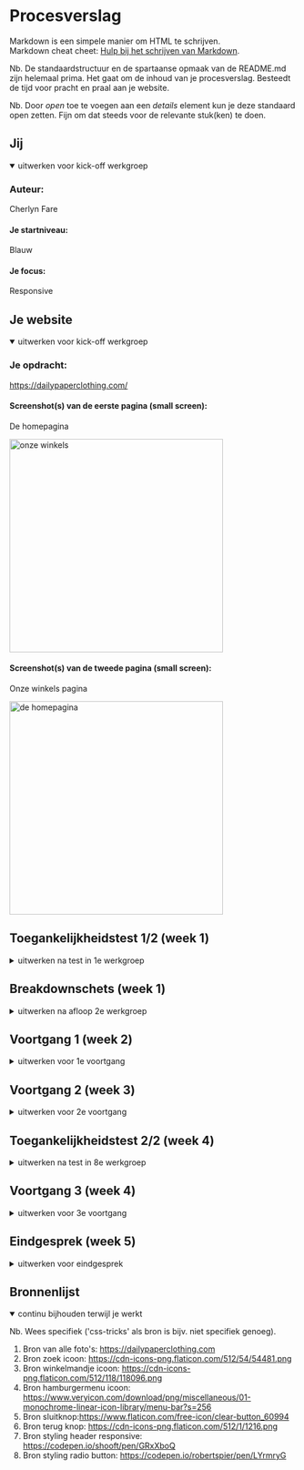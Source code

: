 # Procesverslag
Markdown is een simpele manier om HTML te schrijven.  
Markdown cheat cheet: [Hulp bij het schrijven van Markdown](https://github.com/adam-p/markdown-here/wiki/Markdown-Cheatsheet).

Nb. De standaardstructuur en de spartaanse opmaak van de README.md zijn helemaal prima. Het gaat om de inhoud van je procesverslag. Besteedt de tijd voor pracht en praal aan je website.

Nb. Door *open* toe te voegen aan een *details* element kun je deze standaard open zetten. Fijn om dat steeds voor de relevante stuk(ken) te doen.





## Jij

<details open>
  <summary>uitwerken voor kick-off werkgroep</summary>

  ### Auteur:
  Cherlyn Fare 

  #### Je startniveau:
  Blauw 

  #### Je focus:
  Responsive 
 
</details>





## Je website

<details open>
  <summary>uitwerken voor kick-off werkgroep</summary>

  ### Je opdracht:
  https://dailypaperclothing.com/

  #### Screenshot(s) van de eerste pagina (small screen): 
  De homepagina
  
  <img src="readme-images/winkels.jpg" width="375px" alt="onze winkels">

  #### Screenshot(s) van de tweede pagina (small screen):
  Onze winkels pagina
  
  <img src="readme-images/home.jpg" width="375px" alt="de homepagina">
 
</details>



## Toegankelijkheidstest 1/2 (week 1)

<details>
  <summary>uitwerken na test in 1e werkgroep</summary>

  ### Bevindingen
  Lijst met je bevindingen die in de test naar voren kwamen

  #### Screenreader
  - De screenreader las de tekst snel voor
  - Benoemd eerst de aantal onderdelen die in de lijst staan en leest daarna de lijst items één voor één op
  - Leest eerst de naam van de lijst op, bv: tops en daarna alle linkjes die in de lijst staan 
  - Leest goed elk kopje, tekst element, naam item, prijs en andere elementen op de site voor

  Leest de alt tekst van een afbeelding
  
  <img src="readme-images/alt-tekst-lezen.png" width="375px" alt="voorbeeld van alt tekst lezen">

  #### Muis en Toetsenbord 
  - Je kan niet zonder te klikken op het scherm naar een ander onderdeel gaan, bv: van de navigatie naar de main content

  Je ziet waar je tabt 
  
   <img src="readme-images/tab-zichtbaar.png" width="375px" alt="voorbeeld dat de tab zichtbaar is">

  In de footer zie je niet op het scherm welke link geselecteerd is
  
  <img src="readme-images/footerbevinding.png" width="375px" alt="voorbeeld footer bevinding">

  Oplossing:
  Ook in de footer de tab zichtbaar maken 

  Je kan de lijst in de navigatie niet eerst bekijken, want je opent meteen de link 
  
  <img src="readme-images/link-items.png" width="375px" alt="voorbeeld link items wordt niet geopend">

  Oplossing:
  Als je op één van de navigatie list items komt wordt er aangegeven dat je het kan openen, zodat je de andere list items daarin kan zien.
  
 <img src="readme-images/link-items-open.png" width="375px" alt="voorbeeld link items oplossing">

  #### Motoriek (shocks, elastiekjes)
  Deze test heb ik niet uitgevoerd


  #### Visueel (brillen, contrast, kleurenblind, dark/light). 
  De gebruiker heeft de site getest met een bril die ervoor zorgt dat hij heel slecht en wazig ziet.

  - Hij ging best snel door te site
  - De teksten mogen in het algemeen donkerder
  - Met moeite kon hij een maat selecteren om de lettertype daar te klein en slecht leesbaar was door de kleur
  - Hij kon de bestelling niet afronden, omdat die pagina veel gebruik maakt van lichte achtergronden in combinatie met een klein lettertype en een lichte tekst kleur

  Sommige teksten kon hij niet lezen door de tekstkleur zelf en achtergronden die gecombineerd waren met bepaalde tekstkleuren.
  
   <img src="readme-images/achtergrond-tekst-slecht-leesbaar.png" width="375px" alt="voorbeeld slecht leesbare tekst door achtergrond">

   <img src="readme-images/knop-slecht-leesbaar.png" width="375px" alt="voorbeeld slecht leesbare knop">
  
  Oplossing:
  De teskten op lichte achtergronden donkerder maken of een andere achtergrondkleur gebruiken

  Sommige teksten hadden een te kleine lettertype waardoor hij het helemaal niet kon lezen.
  
   <img src="readme-images/tekst-te-klein.png" width="375px" alt="voorbeeld slecht leesbare tekst door achtergrond">
  
  Oplossing:
  Een lettertype groote gebruiken die goed leesbaar is
  
</details>



## Breakdownschets (week 1)

<details>
  <summary>uitwerken na afloop 2e werkgroep</summary>

  ### De home pagina en product pagina: 
  <img src="readme-images/breakdownschets.jpg" width="375px" alt="breakdown pagina">


</details>





## Voortgang 1 (week 2)

<details>
  <summary>uitwerken voor 1e voortgang</summary>

  ### Stand van zaken
  Dit ging goed:
  - Een andere font in html en CSS zetten
  
  Het maken van de footer
  
  <img src="readme-images/footer.png" width="375px" alt="">
  
   <img src="readme-images/footerstyling.png" width="375px" alt="">

  Styling van de laatste section
  
  <img src="readme-images/stylingginggoed.png" width="375px" alt="">
  
  Dit vindt ik lastig:
  - Ik heb geen idee hoe je een form moet maken met radio buttons (voor de footer)
  - Een dropdown maken
  - Ik heb geen idee hoe je een carousel/ slider moet maken met foto's
  
  Grids gebruiken en positioneren
  
  <img src="readme-images/fotometbutton.png" width="375px" alt="">

  <img src="readme-images/stylingmetcss.png" width="375px" alt="">

  De juiste CSS code gebruiken voor de verschillende stylingen en sections die ik heb gemaakt
  
   <img src="readme-images/section1styling.png" width="375px" alt="">

 
  


  ### Agenda voor meeting
  
  Vragen:
                                                    
  - Hoe moet ik een heading en buttons positioneren op een afbeelding? <br>
  - Hoe moet ik een carrousel/ slider maken met foto’s? <br>
  - Hoe moet ik een dropdown maken? <br>
  - Hoe moet ik een form maken met radio buttons? <br>            

  ### Verslag van meeting
  hier na afloop snel de uitkomsten van de meeting vastleggen

  - Background image gebruiken, zodat ik tekst op de afbeelding kan zetten (met viewport)
  - In de footer ook linkjes zetten
  - Classes zetten op de section om makkelijker te stijlen
  - Input type radio gebruiken voor radio button (label om heen)
  - Om een slideshow te maken kan ik overflow gebruiken
  - Em gebruiken inplaats van Px

</details>





## Voortgang 2 (week 3)

<details>
  <summary>uitwerken voor 2e voortgang</summary>

  ### Stand van zaken
  Dit ging goed:
  - De content op de website laten mee schalen
  - Grids en overflow gebruiken
 
  Dit vindt ik lastig:
  De footer laten meeschalen als het scherm groter wordt
  
  <img src="readme-images/footer-mee-schalen.png" width="375px" alt="voorbeeld footer bevinding">

  ### Agenda voor meeting
  
  Vragen:
                                                    
  - Hoe kan ik de groote van een background image aanpassen zonder padding te gebruiken? En kan je het ook alleen in een bepaalde section gebruiken? <br>
  - Hoe laat ik de footer mee schalen? <br>
  - Welke code kan ik gebruiken om een image in een button te zetten? <br>

  ### Verslag van meeting
  hier na afloop snel de uitkomsten van de meeting vastleggen

  - Buttons veranderen naar linkjes
  - Costum properties gebruiken
  - Br eruit halen en vervangen door de width smaller te maken
</details>





## Toegankelijkheidstest 2/2 (week 4)

<details>
  <summary>uitwerken na test in 8e werkgroep</summary>

  ### Bevindingen

  #### Screenreader
  - Benoemd eerst de aantal onderdelen die in de lijst staan en leest daarna de lijst items één voor één op
  - Leest eerst de naam van de lijst op, bv: tops en daarna alle linkjes die in de lijst staan 
  - Leest goed elk kopje, tekst element, naam item, prijs en andere elementen op de site voor
  - Leest de alt tekst van een afbeelding


 


  #### Muis en Toetsenbord 
   - Je kan goed door de site tabben
   
  Als je over een link of button hovert zie je dat
  
  <img src="readme-images/.png" width="375px" alt="voorbeeld hover">

  Je ziet waar je tabt 
  
   <img src="readme-images/.png" width="375px" alt="voorbeeld dat de tab zichtbaar is">

  In de footer zie je nu ook op het scherm welke link geselecteerd is, wat op de originele site niet zo is
  
  <img src="readme-images/.png" width="375px" alt="voorbeeld footer bevinding">

  Je kan de lijst in de hamburger menu eerst bekijken, voordat je direct een link opent
  
  <img src="readme-images/.png" width="375px" alt="voorbeeld link items weergeven in een lijst">


  #### Motoriek (shocks, elastiekjes)
  - Ging snel door de desktop site en ook door de mobiele formaat site zonder enige problemen 


  #### Visueel (brillen, contrast, kleurenblind, dark/light). 
  
  - Klikte en scrolde snel door de site
  - De tekst kleur en grote zijn goed leesbaar

  Op de originele site waren niet alle teksten goed leesbaar door de lichtgrijze kleur die gebruikt wordt op lichte achtergronden, ik heb ervoor gekozen om alle teksten zwart te maken en de belangrijkste kopjes dik gedrukt
  
   <img src="readme-images/.png" width="375px" alt="voorbeeld tekst goed leesbaar">

</details>





## Voortgang 3 (week 4)

<details>
  <summary>uitwerken voor 3e voortgang</summary>

  ### Stand van zaken
  
  Dit ging goed:
  - Het maken van de tweede pagina ging met gemak
  - Ik begin media query steeds beter te begrijpen
  - Ik haalde mijn CSS door de W3C validator en ik kreeg geen foutmeldingen
  
  Ik haalde mijn pagina’s door de W3C validator en kreeg een paar fout meldingen die ik makkelijk kon oplossen

  <img src="readme-images/warning-melding.png" width="375px" alt="">
  
  
  Dit vindt ik lastig:
  
  - Ik vond het best lastig om de footer responsieve te maken
  - Ik haalde mijn pagina’s door de W3C validator en ik kreeg een melding over dat een button niet in een lijst mag staan
  
  Op de mobiele formaat heb ik een uitklapmenu in de footer, maar als ik het scherm groter maakt moet de uitklapmenu volledig verdwijnen en de content erin moet volledig verspreiden in de footer
  
  <img src="readme-images/footer-details.png" width="375px" alt="">
  
  Ik wil dat de dagen en tijden in het uitklapmenu bij de “opening hours” uit elkaar gaan staan, maar ik weet niet hoe dat moet. Ook wil ik dat de knop in het midden staat, maar dat lukt niet zo goed.
  
   <img src="readme-images/openingstijden.png" width="375px" alt="">
  
  ### Agenda voor meeting
  
  vragen:
  - Mag in een lijst een button zetten (krijg error te zien) ?
  - Ik krijg waarschuwingen over dat mijn sections geen headings hebben, maar moet je een heading voor elke section gebruiken?
  - Hoe kan ik tekst in één p tag uit elkaar laten staan?
  - Is het mogelijk om een details tag te stylen?

  ### Verslag van meeting
  hier na afloop snel de uitkomsten van de meeting vastleggen

  - Class structuur hetzelfde overal, eerste letter ook een hoofdletter
  - .toonMenu, de punt weghalen in de html
  - Kijken naar heading structuur
  - In de laatste 2 summary’s ook lijsten gebruiken
  - Media query’s onderin plaatsen
  - Hr tag zonder class gebruiken
  - Label gebruiken voor tweede pagina “opening hours”

</details>





## Eindgesprek (week 5)

<details>
  <summary>uitwerken voor eindgesprek</summary>

  ### Je uitkomst - karakteristiek screenshots:
  <img src="readme-images/dummy-plaatje.jpg" width="375px" alt="uitomst opdracht 1">


  ### Dit ging goed/Heb ik geleerd: 
  Korte omschrijving met plaatjes

  <img src="readme-images/dummy-plaatje.jpg" width="375px" alt="top">


  ### Dit was lastig/Is niet gelukt:
  Korte omschrijving met plaatjes

  <img src="readme-images/dummy-plaatje.jpg" width="375px" alt="bummer">
</details>





## Bronnenlijst

<details open>
  <summary>continu bijhouden terwijl je werkt</summary>

  Nb. Wees specifiek ('css-tricks' als bron is bijv. niet specifiek genoeg).

  1. Bron van alle foto's: https://dailypaperclothing.com 
  2. Bron zoek icoon: https://cdn-icons-png.flaticon.com/512/54/54481.png
  3. Bron winkelmandje icoon: https://cdn-icons-png.flaticon.com/512/118/118096.png
  4. Bron hamburgermenu icoon: https://www.veryicon.com/download/png/miscellaneous/01-monochrome-linear-icon-library/menu-bar?s=256
  5. Bron sluitknop:https://www.flaticon.com/free-icon/clear-button_60994
  6. Bron terug knop: https://cdn-icons-png.flaticon.com/512/1/1216.png
  7. Bron styling header responsive: https://codepen.io/shooft/pen/GRxXboQ
  8. Bron styling radio button: https://codepen.io/robertspier/pen/LYrmryG

</details>

